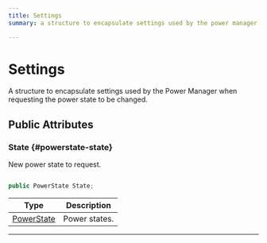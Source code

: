 ```yaml
---
title: Settings
summary: a structure to encapsulate settings used by the power manager when requesting the power state to be changed. 

---
```


# Settings




A structure to encapsulate settings used by the Power Manager when requesting the power state to be changed.   





## Public Attributes

### State {#powerstate-state}

New power state to request. 

```csharp

public PowerState State;

```

| Type | Description  | 
|--|--|
| [PowerState](/unity-api/api/UnityEngine.XR.MagicLeap/MLPowerManager/UnityEngine.XR.MagicLeap.MLPowerManager.md#enums-powerstate) | Power states.  |





-----------

